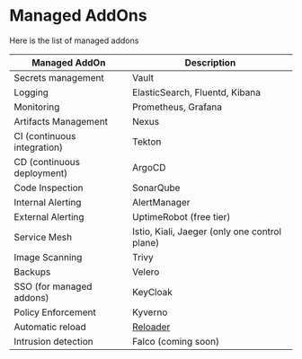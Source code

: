 # Managed AddOns

Here is the list of managed addons

Managed AddOn |	Description
--- | --- 
Secrets management | Vault
Logging |	ElasticSearch, Fluentd, Kibana
Monitoring | Prometheus, Grafana
Artifacts Management | Nexus
CI (continuous integration) | Tekton
CD (continuous deployment) | ArgoCD
Code Inspection | SonarQube
Internal Alerting | AlertManager
External Alerting | UptimeRobot (free tier)
Service Mesh | Istio, Kiali, Jaeger (only one control plane)
Image Scanning | Trivy
Backups | Velero
SSO (for managed addons) | KeyCloak
Policy Enforcement | Kyverno
Automatic reload | [Reloader](https://github.com/stakater/Reloader)
Intrusion detection | Falco (coming soon)
